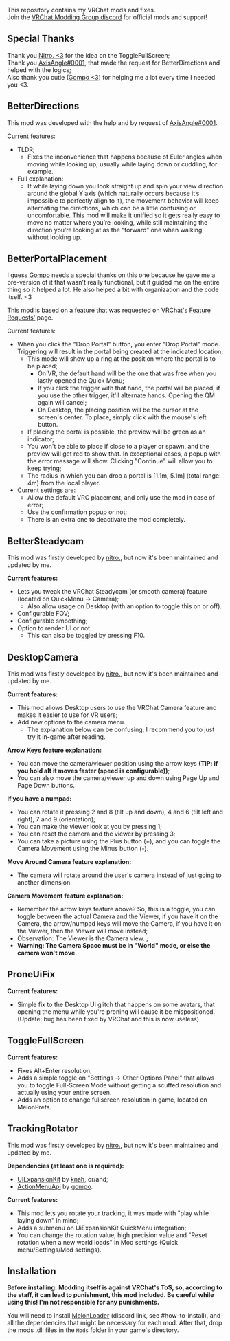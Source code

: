 ﻿﻿This repository contains my VRChat mods and fixes. <br>
Join the [VRChat Modding Group discord](https://discord.gg/rCqKSvR) for official mods and support!

## Special Thanks
Thank you [Nitro. <3](https://github.com/nitrog0d) for the idea on the ToggleFullScreen; <br>
Thank you [AxisAngle#0001](https://discord.com/users/80798961836752896), that made the request for BetterDirections and helped with the logics; <br>
Also thank you cutie ([Gompo <3](https://github.com/gompocp)) for helping me a lot every time I needed you <3.

## BetterDirections
This mod was developed with the help and by request of [AxisAngle#0001](https://discord.com/users/80798961836752896). 

Current features:
* TLDR; 
	* Fixes the inconvenience that happens because of Euler angles when moving while looking up, usually while laying down or cuddling, for example.
* Full explanation:
	* If while laying down you look straight up and spin your view direction around the global Y axis (which naturally occurs because it’s impossible to perfectly align to it), the movement behavior will keep alternating the directions, which can be a little confusing or uncomfortable. This mod will make it unified so it gets really easy to move no matter where you’re looking, while still maintaining the direction you’re looking at as the “forward” one when walking without looking up.

## BetterPortalPlacement
I guess [Gompo](https://github.com/gompocp) needs a special thanks on this one because he gave me a pre-version of it that wasn't really functional, but it guided me on the entire thing so it helped a lot. He also helped a bit with organization and the code itself. <3

This mod is based on a feature that was requested on VRChat's [Feature Requests'](https://feedback.vrchat.com/feature-requests/p/improved-portal-drop-system) page.

Current features:
* When you click the "Drop Portal" button, you enter "Drop Portal" mode. Triggering will result in the portal being created at the indicated location;
	* This mode will show up a ring at the position where the portal is to be placed;
		* On VR, the default hand will be the one that was free when you lastly opened the Quick Menu;
		* If you click the trigger with that hand, the portal will be placed, if you use the other trigger, it'll alternate hands. Opening the QM again will cancel;
		* On Desktop, the placing position will be the cursor at the screen's center. To place, simply click with the mouse's left button.
	* If placing the portal is possible, the preview will be green as an indicator;
	* You won't be able to place if close to a player or spawn, and the preview will get red to show that. In exceptional cases, a popup with the error message will show. Clicking "Continue" will allow you to keep trying;
	* The radius in which you can drop a portal is [1.1m, 5.1m] (total range: 4m) from the local player.
* Current settings are:
	* Allow the default VRC placement, and only use the mod in case of error;
	* Use the confirmation popup or not;
	* There is an extra one to deactivate the mod completely.

## BetterSteadycam
This mod was firstly developed by [nitro.](https://github.com/nitrog0d), but now it's been maintained and updated by me. 

**Current features:**
* Lets you tweak the VRChat Steadycam (or smooth camera) feature (located on QuickMenu -> Camera);
	* Also allow usage on Desktop (with an option to toggle this on or off).
* Configurable FOV;
* Configurable smoothing;
* Option to render UI or not.
	* This can also be toggled by pressing F10.
	
## DesktopCamera
This mod was firstly developed by [nitro.](https://github.com/nitrog0d), but now it's been maintained and updated by me. 

**Current features:**
* This mod allows Desktop users to use the VRChat Camera feature and makes it easier to use for VR users;
* Add new options to the camera menu.
	* The explanation below can be confusing, I recommend you to just try it in-game after reading.

**Arrow Keys feature explanation:**
* You can move the camera/viewer position using the arrow keys **(TIP: if you hold alt it moves faster (speed is configurable))**;
* You can also move the camera/viewer up and down using Page Up and Page Down buttons.

**If you have a numpad:**
* You can rotate it pressing 2 and 8 (tilt up and down), 4 and 6 (tilt left and right), 7 and 9 (orientation);
* You can make the viewer look at you by pressing 1;
* You can reset the camera and the viewer by pressing 3;
* You can take a picture using the Plus button (+), and you can toggle the Camera Movement using the Minus button (-).  

**Move Around Camera feature explanation:**
* The camera will rotate around the user's camera instead of just going to another dimension.

**Camera Movement feature explanation:**
* Remember the arrow keys feature above? So, this is a toggle, you can toggle between the actual Camera and the Viewer, if you have it on the Camera, the arrow/numpad keys will move the Camera, if you have it on the Viewer, then the Viewer will move instead;
* Observation: The Viewer is the Camera view. ;
* **Warning: The Camera Space must be in "World" mode, or else the camera won't move**.

## ProneUiFix
**Current features:**
* Simple fix to the Desktop Ui glitch that happens on some avatars, that opening the menu while you're proning will cause it be mispositioned. (Update: bug has been fixed by VRChat and this is now useless)

## ToggleFullScreen
**Current features:**
* Fixes Alt+Enter resolution;
* Adds a simple toggle on "Settings -> Other Options Panel" that allows you to toggle Full-Screen Mode without getting a scuffed resolution and actually using your entire screen.
* Adds an option to change fullscreen resolution in game, located on MelonPrefs.

## TrackingRotator
This mod was firstly developed by [nitro.](https://github.com/nitrog0d), but now it's been maintained and updated by me. 

**Dependencies (at least one is required):**
  * [UIExpansionKit](https://github.com/knah/VRCMods) by [knah](https://github.com/knah), or/and;
  * [ActionMenuApi](https://github.com/gompocp/ActionMenuApi) by [gompo](https://github.com/gompocp).

**Current features:**
* This mod lets you rotate your tracking, it was made with "play while laying down" in mind;
* Adds a submenu on UiExpansionKit QuickMenu integration;
* You can change the rotation value, high precision value and "Reset rotation when a new world loads" in Mod settings (Quick menu/Settings/Mod settings).

## Installation
**Before installing:**
**Modding itself is against VRChat's ToS, so, according to the staff, it can lead to punishment, this mod included. Be careful while using this! I'm not responsible for any punishments.**

You will need to install [MelonLoader](https://discord.gg/2Wn3N2P) (discord link, see \#how-to-install), and all the dependencies that might be necessary for each mod.
After that, drop the mods .dll files in the `Mods` folder in your game's directory.
